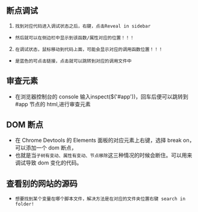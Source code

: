 ## 断点调试
1. `找到对应代码进入调试状态之后，右键，点击Reveal in sidebar`
* `然后就可以在侧边栏中显示到该函数/属性对应的位置！！！`
2. `在调试状态，鼠标移动到代码上面，可能会显示对应的调用函数位置！！！`
* `是蓝色的可点击链接，点击就可以跳转到对应的调用文件中`

## 审查元素
* 在浏览器控制台的 console 输入inspect($('#app'))，回车后便可以跳转到#app 节点的 html,进行审查元素

## DOM 断点
* 在 Chrome Devtools 的 Elements 面板的对应元素上右键，选择 break on，可以添加一个 dom 断点，
* 也就是当`子树有变动、属性有变动、节点移除`这三种情况的时候会断住。可以用来调试导致 dom 变化的代码。

## 查看别的网站的源码
* `想要找到某个变量在哪个脚本文件，解决方法是在对应的文件夹位置右键 search in folder!`
